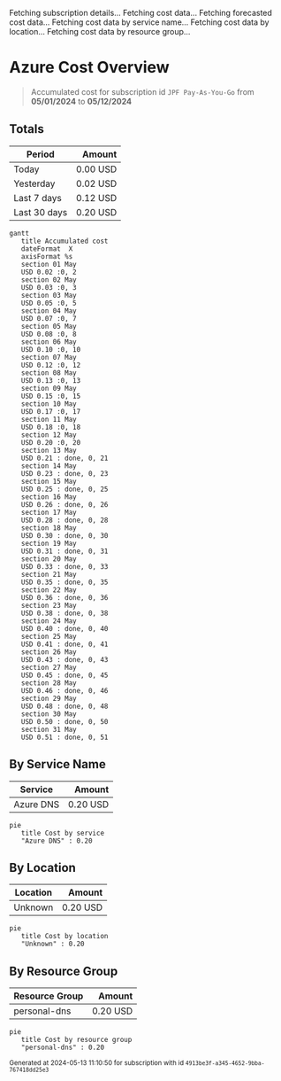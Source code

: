 Fetching subscription details...
Fetching cost data...
Fetching forecasted cost data...
Fetching cost data by service name...
Fetching cost data by location...
Fetching cost data by resource group...
# Azure Cost Overview

> Accumulated cost for subscription id `JPF Pay-As-You-Go` from **05/01/2024** to **05/12/2024**

## Totals

|Period|Amount|
|---|---:|
|Today|0.00 USD|
|Yesterday|0.02 USD|
|Last 7 days|0.12 USD|
|Last 30 days|0.20 USD|

```mermaid
gantt
   title Accumulated cost
   dateFormat  X
   axisFormat %s
   section 01 May
   USD 0.02 :0, 2
   section 02 May
   USD 0.03 :0, 3
   section 03 May
   USD 0.05 :0, 5
   section 04 May
   USD 0.07 :0, 7
   section 05 May
   USD 0.08 :0, 8
   section 06 May
   USD 0.10 :0, 10
   section 07 May
   USD 0.12 :0, 12
   section 08 May
   USD 0.13 :0, 13
   section 09 May
   USD 0.15 :0, 15
   section 10 May
   USD 0.17 :0, 17
   section 11 May
   USD 0.18 :0, 18
   section 12 May
   USD 0.20 :0, 20
   section 13 May
   USD 0.21 : done, 0, 21
   section 14 May
   USD 0.23 : done, 0, 23
   section 15 May
   USD 0.25 : done, 0, 25
   section 16 May
   USD 0.26 : done, 0, 26
   section 17 May
   USD 0.28 : done, 0, 28
   section 18 May
   USD 0.30 : done, 0, 30
   section 19 May
   USD 0.31 : done, 0, 31
   section 20 May
   USD 0.33 : done, 0, 33
   section 21 May
   USD 0.35 : done, 0, 35
   section 22 May
   USD 0.36 : done, 0, 36
   section 23 May
   USD 0.38 : done, 0, 38
   section 24 May
   USD 0.40 : done, 0, 40
   section 25 May
   USD 0.41 : done, 0, 41
   section 26 May
   USD 0.43 : done, 0, 43
   section 27 May
   USD 0.45 : done, 0, 45
   section 28 May
   USD 0.46 : done, 0, 46
   section 29 May
   USD 0.48 : done, 0, 48
   section 30 May
   USD 0.50 : done, 0, 50
   section 31 May
   USD 0.51 : done, 0, 51
```

## By Service Name

|Service|Amount|
|---|---:|
|Azure DNS|0.20 USD|

```mermaid
pie
   title Cost by service
   "Azure DNS" : 0.20
```

## By Location

|Location|Amount|
|---|---:|
|Unknown|0.20 USD|

```mermaid
pie
   title Cost by location
   "Unknown" : 0.20
```

## By Resource Group

|Resource Group|Amount|
|---|---:|
|personal-dns|0.20 USD|

```mermaid
pie
   title Cost by resource group
   "personal-dns" : 0.20
```

<sup>Generated at 2024-05-13 11:10:50 for subscription with id `4913be3f-a345-4652-9bba-767418dd25e3`</sup>
